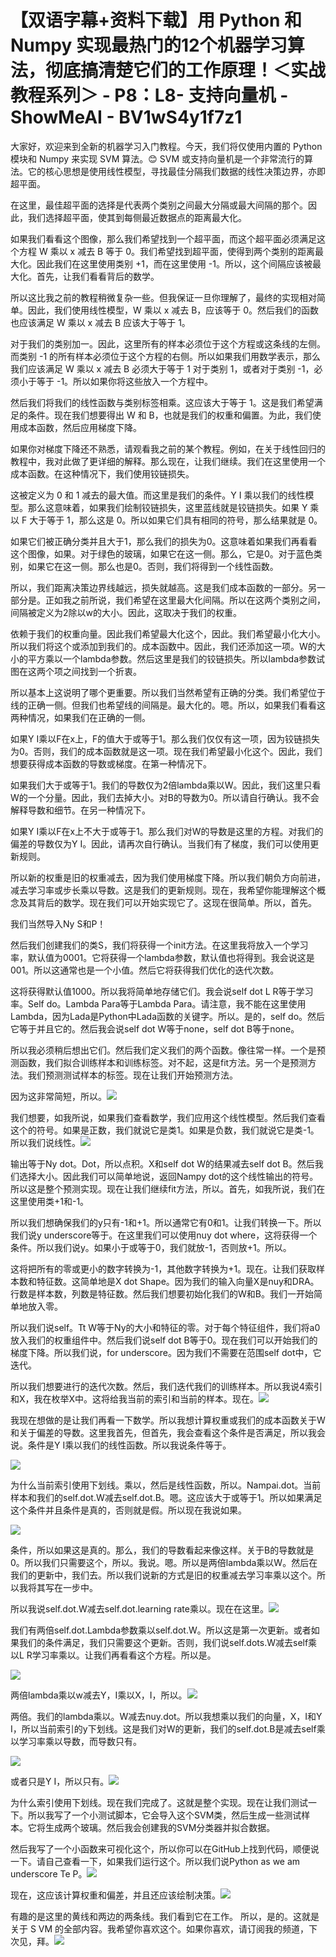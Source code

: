 # 【双语字幕+资料下载】用 Python 和 Numpy 实现最热门的12个机器学习算法，彻底搞清楚它们的工作原理！＜实战教程系列＞ - P8：L8- 支持向量机 - ShowMeAI - BV1wS4y1f7z1

大家好，欢迎来到全新的机器学习入门教程。今天，我们将仅使用内置的 Python 模块和 Numpy 来实现 SVM 算法。😊 SVM 或支持向量机是一个非常流行的算法。它的核心思想是使用线性模型，寻找最佳分隔我们数据的线性决策边界，亦即超平面。

在这里，最佳超平面的选择是代表两个类别之间最大分隔或最大间隔的那个。因此，我们选择超平面，使其到每侧最近数据点的距离最大化。

如果我们看看这个图像，那么我们希望找到一个超平面，而这个超平面必须满足这个方程 W 乘以 x 减去 B 等于 0。我们希望找到超平面，使得到两个类别的距离最大化。因此我们在这里使用类别 +1，而在这里使用 -1。所以，这个间隔应该被最大化。首先，让我们看看背后的数学。

所以这比我之前的教程稍微复杂一些。但我保证一旦你理解了，最终的实现相对简单。因此，我们使用线性模型，W 乘以 x 减去 B，应该等于 0。然后我们的函数也应该满足 W 乘以 x 减去 B 应该大于等于 1。

对于我们的类别加一。因此，这里所有的样本必须位于这个方程或这条线的左侧。而类别 -1 的所有样本必须位于这个方程的右侧。所以如果我们用数学表示，那么我们应该满足 W 乘以 x 减去 B 必须大于等于 1 对于类别 1，或者对于类别 -1，必须小于等于 -1。所以如果你将这些放入一个方程中。

然后我们将我们的线性函数与类别标签相乘。这应该大于等于 1。这是我们希望满足的条件。现在我们想要得出 W 和 B，也就是我们的权重和偏置。为此，我们使用成本函数，然后应用梯度下降。

如果你对梯度下降还不熟悉，请观看我之前的某个教程。例如，在关于线性回归的教程中，我对此做了更详细的解释。那么现在，让我们继续。我们在这里使用一个成本函数。在这种情况下，我们使用铰链损失。

这被定义为 0 和 1 减去的最大值。而这里是我们的条件。Y I 乘以我们的线性模型。那么这意味着，如果我们绘制铰链损失，这里蓝线就是铰链损失。如果 Y 乘以 F 大于等于 1，那么这是 0。所以如果它们具有相同的符号，那么结果就是 0。

如果它们被正确分类并且大于1，那么我们的损失为0。这意味着如果我们再看看这个图像，如果。对于绿色的玻璃，如果它在这一侧。那么，它是0。对于蓝色类别，如果它在这一侧。那么也是0。否则，我们将得到一个线性函数。

所以，我们距离决策边界线越远，损失就越高。这是我们成本函数的一部分。另一部分是。正如我之前所说，我们希望在这里最大化间隔。所以在这两个类别之间，间隔被定义为2除以w的大小。因此，这取决于我们的权重。

依赖于我们的权重向量。因此我们希望最大化这个，因此。我们希望最小化大小。所以我们将这个或添加到我们的。成本函数中。因此，我们还添加这一项。W的大小的平方乘以一个lambda参数。然后这里是我们的铰链损失。所以lambda参数试图在这两个项之间找到一个折衷。

所以基本上这说明了哪个更重要。所以我们当然希望有正确的分类。我们希望位于线的正确一侧。但我们也希望线的间隔是。最大化的。嗯。所以，如果我们看看这两种情况，如果我们在正确的一侧。

如果Y I乘以F在x上，F的值大于或等于1。那么我们仅仅有这一项，因为铰链损失为0。否则，我们的成本函数就是这一项。现在我们希望最小化这个。因此，我们想要获得成本函数的导数或梯度。在第一种情况下。

如果我们大于或等于1。我们的导数仅为2倍lambda乘以W。因此，我们这里只看W的一个分量。因此，我们去掉大小。对B的导数为0。所以请自行确认。我不会解释导数和细节。在另一种情况下。

如果Y I乘以F在x上不大于或等于1。那么我们对W的导数是这里的方程。对我们的偏差的导数仅为Y I。因此，请再次自行确认。当我们有了梯度，我们可以使用更新规则。

所以新的权重是旧的权重减去，因为我们使用梯度下降。所以我们朝负方向前进，减去学习率或步长乘以导数。这是我们的更新规则。现在，我希望你能理解这个概念及其背后的数学。现在我们可以开始实现它了。这现在很简单。所以，首先。

我们当然导入Ny S和P！[](img/0c2f47f3d7d980a73cb14308e5d73802_1.png)

然后我们创建我们的类S，我们将获得一个init方法。在这里我将放入一个学习率，默认值为0001。它将获得一个lambda参数，默认值也将得到。我会说这是001。所以这通常也是一个小值。然后它将获得我们优化的迭代次数。

这将获得默认值1000。所以我将简单地存储它们。我会说self dot L R等于学习率。Self do。Lambda Para等于Lambda Para。请注意，我不能在这里使用Lambda，因为Lada是Python中Lada函数的关键字。所以。是的，self do。然后它等于并且它的。然后我会说self dot W等于none，self dot B等于none。

所以我必须稍后想出它们。然后我们定义我们的两个函数。像往常一样。一个是预测函数，我们拟合训练样本和训练标签。对不起，这是fit方法。另一个是预测方法。我们预测测试样本的标签。现在让我们开始预测方法。

因为这非常简短，所以。![](img/0c2f47f3d7d980a73cb14308e5d73802_3.png)

我们想要，如我所说，如果我们查看数学，我们应用这个线性模型。然后我们查看这个的符号。如果是正数，我们就说它是类1。如果是负数，我们就说它是类-1。所以我们说线性。![](img/0c2f47f3d7d980a73cb14308e5d73802_5.png)

输出等于Ny dot。Dot，所以点积。X和self dot W的结果减去self dot B。然后我们选择大小。因此我们可以简单地说，返回Nampy dot的这个线性输出的符号。所以这是整个预测实现。现在让我们继续fit方法，所以。首先，如我所说，我们在这里使用类+1和-1。

所以我们想确保我们的y只有-1和+1。所以通常它有0和1。让我们转换一下。所以我们说y underscore等于。在这里我们可以使用nuy dot where，这将获得一个条件。所以我们说y。如果小于或等于0，我们就放-1，否则放+1。所以。

这将把所有的零或更小的数字转换为-1，其他数字转换为+1。现在。让我们获取样本数和特征数。这简单地是X dot Shape。因为我们的输入向量X是nuy和DRA。行数是样本数，列数是特征数。然后我们想要初始化我们的W和B。我们一开始简单地放入零。

所以我们说self。Tt W等于Ny的大小和特征的零。对于每个特征组件，我们将a0放入我们的权重组件中。然后我们说self dot B等于0。现在我们可以开始我们的梯度下降。所以我们说，for underscore。因为我们不需要在范围self dot中，它迭代。

所以我们想要进行的迭代次数。然后，我们迭代我们的训练样本。所以我说4索引和X，我在枚举X中。这将给我当前的索引和当前的样本。现在。![](img/0c2f47f3d7d980a73cb14308e5d73802_7.png)

我现在想做的是让我们再看一下数学。所以我想计算权重或我们的成本函数关于W和关于偏差的导数。这里我首先，但首先，我会查看这个条件是否满足，所以我会说。条件是Y I乘以我们的线性函数。所以我说条件等于。

![](img/0c2f47f3d7d980a73cb14308e5d73802_9.png)

为什么当前索引使用下划线。乘以，然后是线性函数，所以。Nampai.dot。当前样本和我们的self.dot.W减去self.dot.B。嗯。这应该大于或等于1。所以如果满足这个条件并且条件是真的，否则就是假。所以现在我说如果。

![](img/0c2f47f3d7d980a73cb14308e5d73802_11.png)

条件，所以如果这是真的。那么，我们的导数看起来像这样。关于B的导数就是0。所以我们只需要这个，所以。我说。嗯。所以是两倍lambda乘以W。然后在我们的更新中，我们去。所以我们说新的方式是旧的权重减去学习率乘以这个。所以我将其写在一步中。

所以我说self.dot.W减去self.dot.learning rate乘以。现在在这里。![](img/0c2f47f3d7d980a73cb14308e5d73802_13.png)

我们有两倍self.dot.Lambda参数乘以self.dot.W。所以这是第一次更新。或者如果我们的条件满足，我们只需要这个更新。否则，我们说self.dots.W减去self乘以L R学习率乘以。让我们再看看这个方程。所以是。

![](img/0c2f47f3d7d980a73cb14308e5d73802_15.png)

两倍lambda乘以w减去Y，I乘以X，I，所以。![](img/0c2f47f3d7d980a73cb14308e5d73802_17.png)

两倍。我们的lambda乘以。W减去nuy.dot。所以我想乘以我们的向量，X，I和Y I，所以当前索引的y下划线。这是我们对W的更新，我们的self.dot.B是减去self乘以学习率乘以导数，而导数只有。

![](img/0c2f47f3d7d980a73cb14308e5d73802_19.png)

或者只是Y I，所以只有。![](img/0c2f47f3d7d980a73cb14308e5d73802_21.png)

为什么索引使用下划线。现在我们完成了。这就是整个实现。现在让我们测试一下。所以我写了一个小测试脚本，它会导入这个SVM类，然后生成一些测试样本。它将生成两个玻璃。然后我会创建我的SVM分类器并拟合数据。

然后我写了一个小函数来可视化这个，所以你可以在GitHub上找到代码，顺便说一下。请自己查看一下，如果我们运行这个。所以我们说Python as we am underscore Te P。![](img/0c2f47f3d7d980a73cb14308e5d73802_23.png)

现在，这应该计算权重和偏差，并且还应该绘制决策。![](img/0c2f47f3d7d980a73cb14308e5d73802_25.png)

有趣的是这里的黄线和两边的两条线。我们看到它在工作。 所以，是的。这就是关于 S VM 的全部内容。我希望你喜欢这个。如果你喜欢，请订阅我的频道，下次见，拜。![](img/0c2f47f3d7d980a73cb14308e5d73802_27.png)
